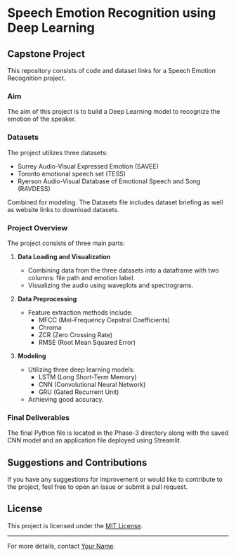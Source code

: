 # Speech Emotion Recognition using Deep Learning

## Capstone Project

This repository consists of code and dataset links for a Speech Emotion Recognition project.

### Aim
The aim of this project is to build a Deep Learning model to recognize the emotion of the speaker.

### Datasets
The project utilizes three datasets:
- Surrey Audio-Visual Expressed Emotion (SAVEE)
- Toronto emotional speech set (TESS)
- Ryerson Audio-Visual Database of Emotional Speech and Song (RAVDESS)

Combined for modeling.  The Datasets file includes dataset briefing as well as website links to download datasets.

### Project Overview
The project consists of three main parts:

1. **Data Loading and Visualization**
   - Combining data from the three datasets into a dataframe with two columns: file path and emotion label.
   - Visualizing the audio using waveplots and spectrograms.

2. **Data Preprocessing**
   - Feature extraction methods include:
     - MFCC (Mel-Frequency Cepstral Coefficients)
     - Chroma
     - ZCR (Zero Crossing Rate)
     - RMSE (Root Mean Squared Error)

3. **Modeling**
   - Utilizing three deep learning models:
     - LSTM (Long Short-Term Memory)
     - CNN (Convolutional Neural Network)
     - GRU (Gated Recurrent Unit)
   - Achieving good accuracy.

### Final Deliverables
The final Python file is located in the Phase-3 directory along with the saved CNN model and an application file deployed using Streamlit.

## Suggestions and Contributions
If you have any suggestions for improvement or would like to contribute to the project, feel free to open an issue or submit a pull request.

## License
This project is licensed under the [MIT License](LICENSE).

---

For more details, contact [Your Name](mailto:your@email.com).
